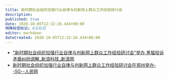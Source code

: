 ```yaml
---
title: 新时期社会组织加强行业自律与创新网上群众工作经验研讨会
description:
published: true
date: 2020-10-05T12:32:26.434+08:00
特殊标签标记: #无标签
editor: markdown
dateCreated: 2020-10-05T12:32:26.434+08:00
---
```


+ ["新时期社会组织加强行业自律与创新网上群众工作经验研讨会"举办 黑猫投诉 矛盾纠纷调解_新浪科技_新浪网](https://archive.is/wQ8Pm "https://tech.sina.com.cn/i/2020-09-21/doc-iivhuipp5589482.shtml")
+ [新时期社会组织加强行业自律与创新网上群众工作经验研讨会在郑州举办--5G--人民网](https://web.archive.org/web/20201005114050/http://5gcenter.people.cn/n1/2020/0930/c430159-31881390.html)
